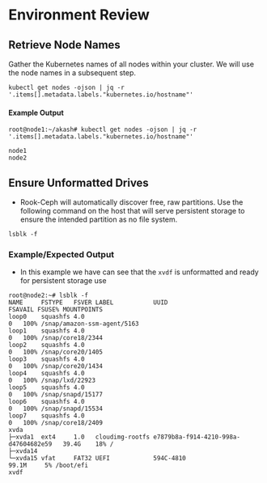 # Environment Review

## Retrieve Node Names

Gather the Kubernetes names of all nodes within your cluster.  We will use the node names in a subsequent step.

```
kubectl get nodes -ojson | jq -r '.items[].metadata.labels."kubernetes.io/hostname"'
```

#### **Example Output**

```
root@node1:~/akash# kubectl get nodes -ojson | jq -r '.items[].metadata.labels."kubernetes.io/hostname"'

node1
node2
```

## Ensure Unformatted Drives

* Rook-Ceph will automatically discover free, raw partitions.  Use the following command on the host that will serve persistent storage to ensure the intended partition as no file system.

```
lsblk -f
```

### Example/Expected Output

* In this example we have can see that the `xvdf` is unformatted and ready for persistent storage use

```
root@node2:~# lsblk -f
NAME     FSTYPE   FSVER LABEL           UUID                                 FSAVAIL FSUSE% MOUNTPOINTS
loop0    squashfs 4.0                                                              0   100% /snap/amazon-ssm-agent/5163
loop1    squashfs 4.0                                                              0   100% /snap/core18/2344
loop2    squashfs 4.0                                                              0   100% /snap/core20/1405
loop3    squashfs 4.0                                                              0   100% /snap/core20/1434
loop4    squashfs 4.0                                                              0   100% /snap/lxd/22923
loop5    squashfs 4.0                                                              0   100% /snap/snapd/15177
loop6    squashfs 4.0                                                              0   100% /snap/snapd/15534
loop7    squashfs 4.0                                                              0   100% /snap/core18/2409
xvda
├─xvda1  ext4     1.0   cloudimg-rootfs e7879b8a-f914-4210-998a-d47604682e59   39.4G    18% /
├─xvda14
└─xvda15 vfat     FAT32 UEFI            594C-4810                              99.1M     5% /boot/efi
xvdf
```

##
